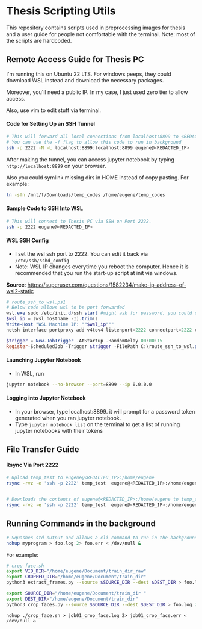 # Thesis Scripting Utils
This repository contains scripts used in preprocessing images for thesis and a user guide for people not comfortable with the terminal. 
Note: most of the scripts are hardcoded. 


## Remote Access Guide for Thesis PC
I'm running this on Ubuntu 22 LTS. For windows peeps, they could download WSL instead and download the necessary packages.

Moreover, you'll need a public IP. In my case, I just used zero tier to allow access.

Also, use vim to edit stuff via terminal.


#### Code for Setting Up an SSH Tunnel
``` bash
# This will forward all local connections from localhost:8899 to <REDACTED_IP>:8899 with user eugene
# You can use the -f flag to allow this code to run in background
ssh -p 2222 -N -L localhost:8899:localhost:8899 eugene@<REDACTED_IP>
```
After making the tunnel, you can access jupyter notebook  by typing `http://localhost:8899` on your browser.

Also you could symlink missing dirs in HOME instead of copy pasting. For example:
``` bash
ln -sfn /mnt/f/Downloads/temp_codes /home/eugene/temp_codes
```


#### Sample Code to SSH Into WSL
``` bash
# This will connect to Thesis PC via SSH on Port 2222.  
ssh -p 2222 eugene@<REDACTED_IP>
```

#### WSL SSH Config
- I set the wsl ssh port to 2222. You can edit it back via `/etc/ssh/sshd_config`
- Note: WSL IP changes everytime you reboot the computer. Hence it is recommended that you run the start-up script at init via windows.

**Source**: https://superuser.com/questions/1582234/make-ip-address-of-wsl2-static

```powershell
# route_ssh_to_wsl.ps1
# Below code allows wsl to be port forwarded
wsl.exe sudo /etc/init.d/ssh start #might ask for password. you could configure wsl to not ask password at boot by editing the /etc/sudoers: %sudo ALL=(ALL) NOPASSWD: /etc/init.d/ssh
$wsl_ip = (wsl hostname -I).trim()
Write-Host "WSL Machine IP: ""$wsl_ip"""
netsh interface portproxy add v4tov4 listenport=2222 connectport=2222 connectaddress=$wsl_ip
```

```powershell
$trigger = New-JobTrigger -AtStartup -RandomDelay 00:00:15
Register-ScheduledJob -Trigger $trigger -FilePath C:\route_ssh_to_wsl.ps1 -Name RouteSSHtoWSL
```

#### Launching Jupyter Notebook
- In WSL, run
``` bash
jupyter notebook --no-browser --port=8899 --ip 0.0.0.0
```

#### Logging into Jupyter Notebook 
- In your browser, type localhost:8899. it will prompt for a password token generated when you ran jupyter notebook.
- Type `jupyter notebook list` on the terminal to get a list of running jupyter notebooks with their tokens


## File Transfer Guide
#### Rsync Via Port 2222
```bash
# Upload temp_test to eugene@<REDACTED_IP>:/home/eugene 
rsync -rvz -e 'ssh -p 2222' temp_test  eugene@<REDACTED_IP>:/home/eugene


# Downloads the contents of eugene@<REDACTED_IP>:/home/eugene to temp_test
rsync -rvz -e 'ssh -p 2222' temp_test  eugene@<REDACTED_IP>:/home/eugene
```


## Running Commands in the background
``` bash
# Squashes std output and allows a cli command to run in the background. Instead, it pipes both std out and std err to foo.log and foo.err respectively
nohup myprogram > foo.log 2> foo.err < /dev/null &
```

For example:
``` bash
# crop face.sh
export VID_DIR="/home/eugene/Document/train_dir_raw"
export CROPPED_DIR="/home/eugene/Document/train_dir"
python3 extract_frames.py --source $SOURCE_DIR --dest $DEST_DIR > foo.log 2> foo.err < /dev/null &

export SOURCE_DIR="/home/eugene/Document/train_dir "
export DEST_DIR="/home/eugene/Document/train_dir"
python3 crop_faces.py --source $SOURCE_DIR --dest $DEST_DIR > foo.log 2> foo.err < /dev/null &

```

```
nohup ./crop_face.sh > job01_crop_face.log 2> job01_crop_face.err < /dev/null &
```


